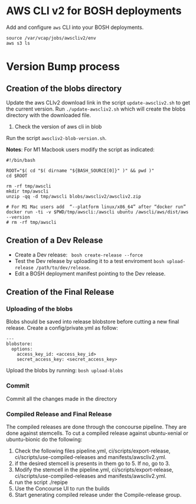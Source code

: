 # AWS CLI v2 for BOSH deployments

Add and configure `aws` CLI into your BOSH deployments.

```plain
source /var/vcap/jobs/awscliv2/env
aws s3 ls
```

# Version Bump process

## Creation of the blobs directory

Update the aws CLIv2 download link in the script `update-awscliv2.sh` to get the current version.
Run ```./update-awscliv2.sh``` which will create the blobs directory with the downloaded file.

1. Check the version of aws cli in blob

Run the script `awscliv2-blob-version.sh`.

**Notes**:
For M1 Macbook users modify the script as indicated:

```plain
#!/bin/bash

ROOT="$( cd "$( dirname "${BASH_SOURCE[0]}" )" && pwd )"
cd $ROOT

rm -rf tmp/awscli
mkdir tmp/awscli
unzip -qq -d tmp/awscli blobs/awscliv2/awscliv2.zip

# For M1 Mac users add  “--platform linux/x86_64” after “docker run”
docker run -ti -v $PWD/tmp/awscli:/awscli ubuntu /awscli/aws/dist/aws --version
# rm -rf tmp/awscli
```

## Creation of a Dev Release

* Create a Dev release: ``` bosh create-release --force```
* Test the Dev release by uploading it to a test enviroment ```bosh upload-release /path/to/dev/release```. 
* Edit a BOSH deployment manifest pointing to the Dev release. 


## Creation of the Final Release

### Uploading of the blobs

Blobs should be saved into release blobstore before cutting a new final release.
Create a config/private.yml as follow:
```plain
---
blobstore:
  options:
    access_key_id: <access_key_id>
    secret_access_key: <secret_access_key>
```
Upload the blobs by running: ```bosh upload-blobs```

### Commit 
Commit all the changes made in the directory


### Compiled Release and Final Release

The compiled releases are done through the concourse pipeline. They are done against stemcells.
To cut a compiled release against ubuntu-xenial or ubuntu-bionic do the following:
1. Check the following files pipeline.yml, ci/scripts/export-release, ci/scripts/use-compiled-releases and manifests/awscliv2.yml.
2. if the desired stemcell is presents in them go to 5. If no, go to 3.
3. Modify the stemcell in the pipeline.yml, ci/scripts/export-release, ci/scripts/use-compiled-releases and manifests/awscliv2.yml.
4. run the script ./repipe
5. Use the Concourse UI to run the builds
6. Start generating compiled release under the Compile-release group.

 
